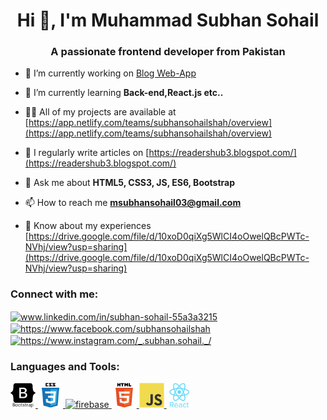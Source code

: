 <h1 align="center">Hi 👋, I'm Muhammad Subhan Sohail</h1>
<h3 align="center">A passionate frontend developer from Pakistan</h3>

- 🔭 I’m currently working on [Blog Web-App](https://blogspotblog.netlify.app/)

- 🌱 I’m currently learning **Back-end,React.js etc..**

- 👨‍💻 All of my projects are available at [https://app.netlify.com/teams/subhansohailshah/overview](https://app.netlify.com/teams/subhansohailshah/overview)

- 📝 I regularly write articles on [https://readershub3.blogspot.com/](https://readershub3.blogspot.com/)

- 💬 Ask me about **HTML5, CSS3, JS, ES6, Bootstrap**

- 📫 How to reach me **msubhansohail03@gmail.com**

- 📄 Know about my experiences [https://drive.google.com/file/d/10xoD0qiXg5WlCI4oOwelQBcPWTc-NVhj/view?usp=sharing](https://drive.google.com/file/d/10xoD0qiXg5WlCI4oOwelQBcPWTc-NVhj/view?usp=sharing)

<h3 align="left">Connect with me:</h3>
<p align="left">
<a href="https://linkedin.com/in/www.linkedin.com/in/subhan-sohail-55a3a3215" target="blank"><img align="center" src="https://raw.githubusercontent.com/rahuldkjain/github-profile-readme-generator/master/src/images/icons/Social/linked-in-alt.svg" alt="www.linkedin.com/in/subhan-sohail-55a3a3215" height="30" width="40" /></a>
<a href="https://fb.com/https://www.facebook.com/subhansohailshah" target="blank"><img align="center" src="https://raw.githubusercontent.com/rahuldkjain/github-profile-readme-generator/master/src/images/icons/Social/facebook.svg" alt="https://www.facebook.com/subhansohailshah" height="30" width="40" /></a>
<a href="https://instagram.com/https://www.instagram.com/_.subhan.sohail._/" target="blank"><img align="center" src="https://raw.githubusercontent.com/rahuldkjain/github-profile-readme-generator/master/src/images/icons/Social/instagram.svg" alt="https://www.instagram.com/_.subhan.sohail._/" height="30" width="40" /></a>
</p>

<h3 align="left">Languages and Tools:</h3>
<p align="left"> <a href="https://getbootstrap.com" target="_blank" rel="noreferrer"> <img src="https://raw.githubusercontent.com/devicons/devicon/master/icons/bootstrap/bootstrap-plain-wordmark.svg" alt="bootstrap" width="40" height="40"/> </a> <a href="https://www.w3schools.com/css/" target="_blank" rel="noreferrer"> <img src="https://raw.githubusercontent.com/devicons/devicon/master/icons/css3/css3-original-wordmark.svg" alt="css3" width="40" height="40"/> </a> <a href="https://firebase.google.com/" target="_blank" rel="noreferrer"> <img src="https://www.vectorlogo.zone/logos/firebase/firebase-icon.svg" alt="firebase" width="40" height="40"/> </a> <a href="https://www.w3.org/html/" target="_blank" rel="noreferrer"> <img src="https://raw.githubusercontent.com/devicons/devicon/master/icons/html5/html5-original-wordmark.svg" alt="html5" width="40" height="40"/> </a> <a href="https://developer.mozilla.org/en-US/docs/Web/JavaScript" target="_blank" rel="noreferrer"> <img src="https://raw.githubusercontent.com/devicons/devicon/master/icons/javascript/javascript-original.svg" alt="javascript" width="40" height="40"/> </a> <a href="https://reactjs.org/" target="_blank" rel="noreferrer"> <img src="https://raw.githubusercontent.com/devicons/devicon/master/icons/react/react-original-wordmark.svg" alt="react" width="40" height="40"/> </a> </p>
